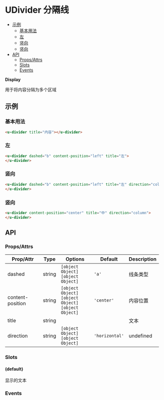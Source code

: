 <!-- 该 README.md 根据 api.yaml 和 docs/*.md 自动生成，为了方便在 GitHub 和 NPM 上查阅。如需修改，请查看源文件 -->

# UDivider 分隔线

- [示例](#示例)
    - [基本用法](#基本用法)
    - [左](#左)
    - [竖向](#竖向)
    - [竖向](#竖向-2)
- [API]()
    - [Props/Attrs](#propsattrs)
    - [Slots](#slots)
    - [Events](#events)

**Display**

用于将内容分隔为多个区域

## 示例
### 基本用法

``` html
<u-divider title="内容"></u-divider>
```

### 左

``` html
<u-divider dashed="b" content-position="left" title="左">
</u-divider>
```

### 竖向

``` html
<u-divider dashed="b" content-position="left" title="左" direction="column">
</u-divider>
```

### 竖向

``` html
<u-divider content-position="center" title="中" direction="column">
</u-divider>
```
## API
### Props/Attrs

| Prop/Attr | Type | Options | Default | Description |
| --------- | ---- | ------- | ------- | ----------- |
| dashed | string | `[object Object]`<br/>`[object Object]` | `'a'` | 线条类型 |
| content-position | string | `[object Object]`<br/>`[object Object]`<br/>`[object Object]` | `'center'` | 内容位置 |
| title | string |  |  | 文本 |
| direction | string | `[object Object]`<br/>`[object Object]` | `'horizontal'` | undefined |

### Slots

#### (default)

显示的文本

### Events

